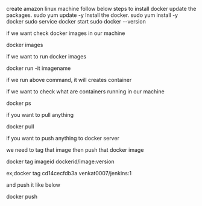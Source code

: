 create amazon linux machine
follow below steps to install docker
update the packages.
	sudo yum update -y
 Install the docker.
	sudo yum install -y docker
sudo service docker start
sudo docker --version


if we want check docker images in our machine

docker images

if we want to run docker images

docker run -it imagename

if we run above command, it will creates container

if we want to check what are containers running in our machine

docker ps

if you want to pull anything 

docker pull

if you want to push anything to docker server

we need to tag that image then push that docker image

docker tag imageid dockerid/image:version

ex;docker tag cd14cecfdb3a venkat0007/jenkins:1

and push it like below

docker push

